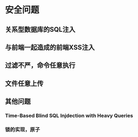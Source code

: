 ﻿# 安全问题

## 关系型数据库的SQL注入


## 与前端一起造成的前端XSS注入


## 过滤不严，命令任意执行


## 文件任意上传


## 其他问题


### Time-Based Blind SQL Injdection with Heavy Queries

### 锁的实现，原子



